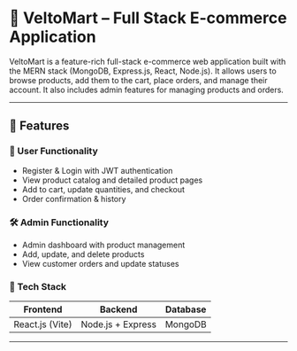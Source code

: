 # 🛒 VeltoMart – Full Stack E-commerce Application

VeltoMart is a feature-rich full-stack e-commerce web application built with the MERN stack (MongoDB, Express.js, React, Node.js). It allows users to browse products, add them to the cart, place orders, and manage their account. It also includes admin features for managing products and orders.

---

## 🚀 Features

### 👥 User Functionality
- Register & Login with JWT authentication
- View product catalog and detailed product pages
- Add to cart, update quantities, and checkout
- Order confirmation & history

### 🛠 Admin Functionality
- Admin dashboard with product management
- Add, update, and delete products
- View customer orders and update statuses

### 🧰 Tech Stack

| Frontend |          Backend         | Database | 
|----------|------------|-------------|
| React.js (Vite) | Node.js + Express | MongoDB | 

---
